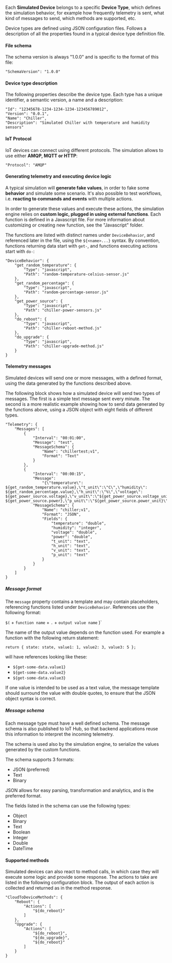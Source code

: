 Each **Simulated Device** belongs to a specific **Device Type**, which defines
the simulation behavior, for example how frequently telemetry is sent, what
kind of messages to send, which methods are supported, etc.

Device types are defined using JSON configuration files. Follows a description
of all the properties found in a typical device type definition file.

#### File schema

The schema version is always "1.0.0" and is specific to the format of this
file:
```
"SchemaVersion": "1.0.0"
```

#### Device type description

The following properties describe the device type. Each type has a unique
identifier, a semantic version, a name and a description:
```
"Id": "12345678-1234-1234-1234-123456789012",
"Version": "0.0.1",
"Name": "Chiller",
"Description": "Simulated Chiller with temperature and humidity sensors"
```

#### IoT Protocol

IoT devices can connect using different protocols. The simulation allows to
use either **AMQP, MQTT or HTTP**:
```
"Protocol": "AMQP"
```

#### Generating telemetry and executing device logic

A typical simulation will **generate fake values**, in order to fake some
**behavior** and simulate some scenario. It's also possible to test workflows,
i.e. **reacting to commands and events** with multiple actions.

In order to generate these values and execute these actions, the simulation
engine relies on **custom logic, plugged in using external functions**. Each
function is defined in a Javascript file. For more information about
customizing or creating new function, see the "Javascript" folder.

The functions are listed with distinct names under `DeviceBehavior`, and
referenced later in the file, using the `${<name>...}` syntax. By convention,
functions returning data start with `get-`, and functions executing actions
start with `do-`:
```
"DeviceBehavior": {
    "get_random_temperature": {
        "Type": "javascript",
        "Path": "random-temperature-celsius-sensor.js"
    },
    "get_random_percentage": {
        "Type": "javascript",
        "Path": "random-percentage-sensor.js"
    },
    "get_power_source": {
        "Type": "javascript",
        "Path": "chiller-power-sensors.js"
    },
    "do_reboot": {
        "Type": "javascript",
        "Path": "chiller-reboot-method.js"
    },
    "do_upgrade": {
        "Type": "javascript",
        "Path": "chiller-upgrade-method.js"
    }
}
```

#### Telemetry messages

Simulated devices will send one or more messages, with a defined format, using
the data generated by the functions described above.

The following block shows how a simulated device will send two types of
messages. The first is a simple text message sent every minute. The second is
a more realistic example showing how to send data generated by the functions
above, using a JSON object with eight fields of different types.

```
"Telemetry": {
    "Messages": [
        {
            "Interval": "00:01:00",
            "Message": "test",
            "MessageSchema": {
                "Name": "chillertest;v1",
                "Format": "Text"
            }
        },
        {
            "Interval": "00:00:15",
            "Message":
                "{\"temperature\": ${get_random_temperature.value},\"t_unit\":\"C\",\"humidity\": ${get_random_percentage.value},\"h_unit\":\"%\",\"voltage\": ${get_power_source.voltage},\"v_unit\":\"${get_power_source.voltage_unit}\",\"power\": ${get_power_source.power},\"p_unit\":\"${get_power_source.power_unit}\"}",
            "MessageSchema": {
                "Name": "chiller;v1",
                "Format": "JSON",
                "Fields": {
                    "temperature": "double",
                    "humidity": "integer",
                    "voltage": "double",
                    "power": "double",
                    "t_unit": "text",
                    "h_unit": "text",
                    "v_unit": "text",
                    "p_unit": "text"
                }
            }
        }
    ]
}
```

##### Message format

The `message` property contains a template and may contain placeholders,
referencing functions listed under `DeviceBehavior`. References use the
following format:

`$(` + `function name` + `.` + `output value name` )`

The name of the output value depends on the function used. For example a
function with the following return statement:

`return { state: state, value1: 1, value2: 3, value3: 5 };`

will have references looking like these:

* `${get-some-data.value1}`
* `${get-some-data.value2}`
* `${get-some-data.value3}`

If one value is intended to be used as a text value, the message template
should surround the value with double quotes, to ensure that the JSON object
syntax is correct.

##### Message schema

Each message type must have a well defined schema. The message schema is
also published to IoT Hub, so that backend applications reuse this information
to interpret the incoming telemetry.

The schema is used also by the simulation engine, to serialize the values
generated by the custom functions.

The schema supports 3 formats:

* JSON (preferred)
* Text
* Binary

JSON allows for easy parsing, transformation and analytics, and is the
preferred format.

The fields listed in the schema can use the following types:

* Object
* Binary
* Text
* Boolean
* Integer
* Double
* DateTime

#### Supported methods

Simulated devices can also react to method calls, in which case they will
execute some logic and provide some response. The actions to take are listed
in the following configuration block. The output of each action is collected
and returned as in the method response.
```
"CloudToDeviceMethods": {
    "Reboot": {
        "Actions": [
            "${do_reboot}"
        ]
    },
    "Upgrade": {
        "Actions": [
            "${do_reboot}",
            "${do_upgrade}",
            "${do_reboot}"
        ]
    }
}
```
